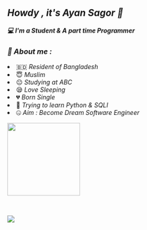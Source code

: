 <h2><b><i>Howdy , it's Ayan Sagor 👋</i></b></h2>

<b><i>💻 I'm a Student & A part time Programmer</i></b>

<h3><b><i>🤠 About me :</i></b></h3>

<li> 🇧🇩 <i>Resident of Bangladesh</i></li>

<li> 😇 <i>Muslim</i></li>

<li> 😐 <i>Studying at ABC</i></li>

<li> 😪 <i>Love Sleeping</i></li>

<li> 💔 <i>Born Single</i></li>

<li> 🐍 <i>Trying to learn Python & SQLI</i></li>

<li> 🤐 <i>Aim : Become Dream Software Engineer</i></li>

<!-- Github README -->

<p align="center"><a href="https://github.com/Toxic-Ayan">

<img height="165" src="https://github-readme-stats.vercel.app/api?username=Toxic-Ayan&show_icons=true&include_all_commits=true&theme=react&cache_seconds=3200&hide_border=true" /></a>

&nbsp;&nbsp;&nbsp;

<a href="https://github.com/Toxic-Ayan"><img src="https://github-readme-stats.vercel.app/api/top-langs/?username=htr-tech&layout=compact&theme=react&hide_border=true" />

